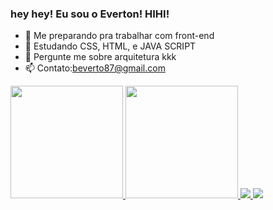 ### hey hey! Eu sou o Everton! HIHI!

- 🔭 Me preparando pra trabalhar com front-end
- 🌱 Estudando CSS, HTML, e JAVA SCRIPT
- 💬 Pergunte me sobre arquitetura kkk
- 📫 Contato:beverto87@gmail.com

<div>
  <a href="https://issuu.com/everton_szarq/docs/everton_fernando_portfolio/s/14106683">
    <img height="180em" src="https://github-readme-stats.vercel.app/api?username=EverSZarch&show_icons=true&theme=dracula&include_all_commits=true&count_private=true"/>
    <img height="180em" src="https://github-readme-stats.vercel.app/api/top-langs/?username=EverSZarch&layout=compact&langs_count=7&theme=dracula"/>
    <img height"30em" src="https://cdn.jsdelivr.net/gh/devicons/devicon/icons/bootstrap/bootstrap-original.svg">
    <img height"30em" src="https://cdn.jsdelivr.net/gh/devicons/devicon/icons/photoshop/photoshop-plain.svg">
    <div>
      
  
